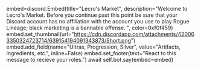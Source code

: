 embed=discord.Embed(title="Lecro's Market", description="Welcome to Lecro's Market. Before you continue past this point be sure that your Discord account has no affiliation with the account you use to play Rogue Lineage; black marketing is a bannable offense. ", color=0xf0f459)
embed.set_thumbnail(url="https://cdn.discordapp.com/attachments/420063350324723714/639154194091343873/Short.png")
embed.add_field(name="Ultras, Progression, Silver", value="Artifacts, Ingredients, etc.", inline=False)
embed.set_footer(text="React to this message to recieve your roles.")
await self.bot.say(embed=embed)
